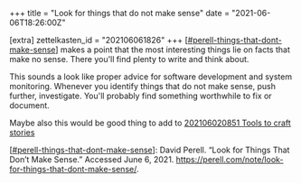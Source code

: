 +++
title = "Look for things that do not make sense"
date = "2021-06-06T18:26:00Z"

[extra]
zettelkasten_id = "202106061826"
+++
[[#perell-things-that-dont-make-sense](/zettelkasten/tags/perell-things-that-dont-make-sense)] makes a point that the most interesting things lie on facts that make no sense. There you'll find plenty to write and think about.

This sounds a look like proper advice for software development and system monitoring. Whenever you identify things that do not make sense, push further, investigate. You'll probably find something worthwhile to fix or document.

Maybe also this would be good thing to add to [202106020851 Tools to craft stories](/zettelkasten/202106020851-tools-to-craft-stories)

[[#perell-things-that-dont-make-sense](/zettelkasten/tags/perell-things-that-dont-make-sense)]: David Perell. “Look for Things That Don’t Make Sense.” Accessed June 6, 2021. https://perell.com/note/look-for-things-that-dont-make-sense/.

